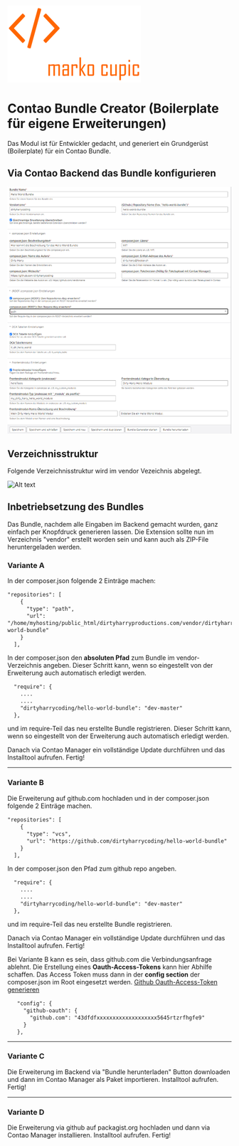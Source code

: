 ![Alt text](src/Resources/public/logo.png?raw=true "Marko Cupic")


# Contao Bundle Creator (Boilerplate für eigene Erweiterungen)

Das Modul ist für Entwickler gedacht, und generiert ein Grundgerüst (Boilerplate) für ein Contao Bundle.


## Via Contao Backend das Bundle konfigurieren

![Alt text](src/Resources/public/backend.png?raw=true "Backend")


## Verzeichnisstruktur
Folgende Verzeichnisstruktur wird im vendor Vezeichnis abgelegt.

![Alt text](src/Resources/public/file-tree.png?raw=true "Verzeichnisstruktur")


## Inbetriebsetzung des Bundles
Das Bundle, nachdem alle Eingaben im Backend gemacht wurden, ganz einfach per Knopfdruck generieren lassen. Die Extension sollte nun im Verzeichnis "vendor" erstellt worden sein und kann auch als ZIP-File heruntergeladen werden.

### Variante A 
In der composer.json folgende 2 Einträge machen:
```
"repositories": [
    {
      "type": "path",
      "url": "/home/myhosting/public_html/dirtyharryproductions.com/vendor/dirtyharrycoding/hello-world-bundle"
    }
  ],
```
In der composer.json den **absoluten Pfad** zum Bundle im vendor-Verzeichnis angeben. Dieser Schritt kann, wenn so eingestellt von der Erweiterung auch automatisch erledigt werden.
```
  "require": {
    ....
    ....
    "dirtyharrycoding/hello-world-bundle": "dev-master"
  },
```
und im require-Teil das neu erstellte Bundle registrieren. Dieser Schritt kann, wenn so eingestellt von der Erweiterung auch automatisch erledigt werden.

Danach via Contao Manager ein vollständige Update durchführen und das Installtool aufrufen. Fertig!

___

### Variante B
Die Erweiterung auf github.com hochladen und in der composer.json folgende 2 Einträge machen.
```
"repositories": [
    {
      "type": "vcs",
      "url": "https://github.com/dirtyharrycoding/hello-world-bundle"
    }
  ],
```
In der composer.json den Pfad zum github repo angeben.
```
  "require": {
    ....
    ....
    "dirtyharrycoding/hello-world-bundle": "dev-master"
  },
```
und im require-Teil das neu erstellte Bundle registrieren. 

Danach via Contao Manager ein vollständige Update durchführen und das Installtool aufrufen. Fertig!

Bei Variante B kann es sein, dass github.com die Verbindungsanfrage ablehnt. Die Erstellung eines **Oauth-Access-Tokens** kann hier Abhilfe schaffen.
Das Access Token muss dann in der **config section** der composer.json im Root eingesetzt werden. [Github Oauth-Access-Token generieren](https://docs.github.com/en/github/authenticating-to-github/creating-a-personal-access-token)
```
   "config": {
     "github-oauth": {
       "github.com": "43dfdfxxxxxxxxxxxxxxxxxxx5645rtzrfhgfe9"
     }
   },
```

___

### Variante C
Die Erweiterung im Backend via "Bundle herunterladen" Button downloaden und dann im Contao Manager als Paket importieren.
Installtool aufrufen. Fertig!

___

### Variante D
Die Erweiterung via github auf packagist.org hochladen und dann via Contao Manager installieren.
Installtool aufrufen. Fertig!


